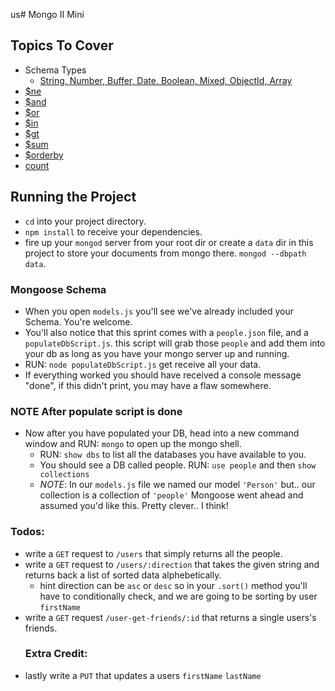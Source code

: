 us# Mongo II Mini

## Topics To Cover

* Schema Types
  * [String, Number, Buffer, Date, Boolean, Mixed, ObjectId, Array](http://mongoosejs.com/docs/schematypes.html)
* [$ne](https://docs.mongodb.com/v3.2/reference/operator/query/ne/)
* [$and](https://docs.mongodb.com/v3.2/reference/operator/query/and/index.html)
* [$or](https://docs.mongodb.com/v3.2/reference/operator/query/or/index.html)
* [$in](https://docs.mongodb.com/v3.2/reference/operator/query/in/#op._S_in)
* [$gt](https://docs.mongodb.com/v3.2/reference/operator/query/gt/)
* [$sum](https://docs.mongodb.com/v3.2/reference/operator/aggregation/sum/index.html)
* [$orderby](https://docs.mongodb.com/v3.2/reference/operator/meta/orderby/index.html)
* [count](https://docs.mongodb.com/v3.2/reference/command/count/index.html)

## Running the Project

* `cd` into your project directory.
* `npm install` to receive your dependencies.
* fire up your `mongod` server from your root dir or create a `data` dir in this project to store your documents from mongo there. `mongod --dbpath data`.

### Mongoose Schema

* When you open `models.js` you'll see we've already included your Schema. You're welcome.
* You'll also notice that this sprint comes with a `people.json` file, and a `populateDbScript.js`. this script will grab those `people` and add them into your db as long as you have your mongo server up and running.
* RUN: `node populateDbScript.js` get receive all your data.
* If everything worked you should have received a console message "done", if this didn't print, you may have a flaw somewhere.

### NOTE After populate script is done

* Now after you have populated your DB, head into a new command window and RUN: `mongo` to open up the mongo shell.
  * RUN: `show dbs` to list all the databases you have available to you.
  * You should see a DB called people. RUN: `use people` and then `show collections`
  * _NOTE_: In our `models.js` file we named our model `'Person'` but.. our collection is a collection of `'people'` Mongoose went ahead and assumed you'd like this. Pretty clever.. I think!

### Todos:

* write a `GET` request to `/users` that simply returns all the people.
* write a `GET` request to `/users/:direction` that takes the given string and returns back a list of sorted data alphebetically.
  * hint direction can be `asc` or `desc` so in your `.sort()` method you'll have to conditionally check, and we are going to be sorting by user `firstName`
* write a `GET` request `/user-get-friends/:id` that returns a single users's friends.
  ### Extra Credit:
* lastly write a `PUT` that updates a users `firstName` `lastName`
